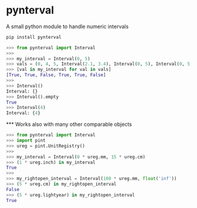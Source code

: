 # pynterval

A small python module to handle numeric intervals

```sh
pip install pynterval
```

```python
>>> from pynterval import Interval
>>> 
>>> my_interval = Interval(0, 5)
>>> vals = (0, 4, 5, Interval(2.1, 3.4), Interval(0, 5), Interval(0, 5, 3))
>>> [val in my_interval for val in vals]
[True, True, False, True, True, False]
>>> 
>>> Interval()
Interval: {}
>>> Interval().empty
True
>>> Interval(4)
Interval: {4}
```

*** Works also with many other comparable objects
```python
>>> from pynterval import Interval
>>> import pint
>>> ureg = pint.UnitRegistry()
>>> 
>>> my_interval = Interval(0 * ureg.mm, 15 * ureg.cm)
>>> (1 * ureg.inch) in my_interval
True
>>> 
>>> my_rightopen_interval = Interval(100 * ureg.mm, float('inf'))
>>> (5 * ureg.cm) in my_rightopen_interval
False
>>> (5 * ureg.lightyear) in my_rightopen_interval
True
```
